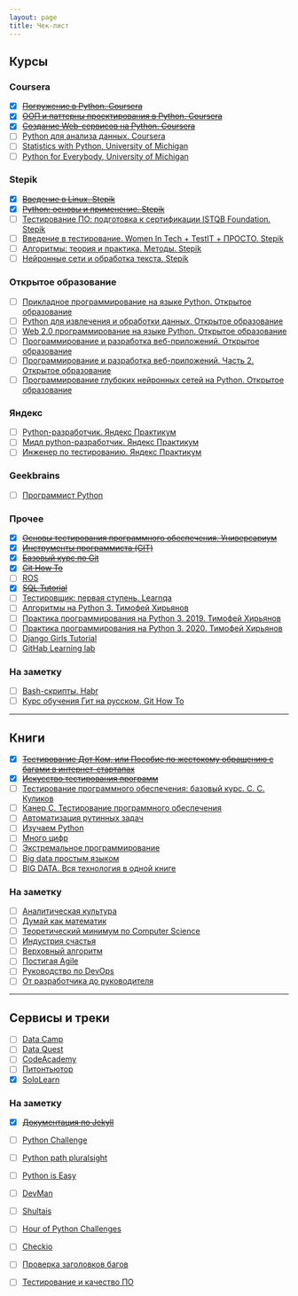 ```yaml
---
layout: page
title: Чек-лист
---
```


## Курсы
### Coursera
- [x] [~~Погружение в Python. Coursera~~](https://ru.coursera.org/learn/diving-in-python)
- [x] [~~ООП и паттерны проектирования в Python. Coursera~~](https://ru.coursera.org/learn/oop-patterns-python)
- [x] [~~Создание Web-сервисов на Python. Coursera~~](https://ru.coursera.org/learn/python-for-web)
- [ ] [Python для анализа данных. Coursera](https://ru.coursera.org/learn/python-for-data-science)
- [ ] [Statistics with Python, University of Michigan](https://www.coursera.org/specializations/statistics-with-python)
- [ ] [Python for Everybody, University of Michigan](https://www.coursera.org/specializations/python)

### Stepik
- [x] [~~Введение в Linux. Stepik~~](https://stepik.org/course/73/syllabus)
- [x] [~~Python: основы и применение. Stepik~~](https://stepik.org/course/512/syllabus)
- [ ] [Тестирование ПО: подготовка к сертификации ISTQB Foundation. Stepik](https://stepik.org/course/16478/syllabus)
- [ ] [Введение в тестирование. Women In Tech + TestIT + ПРОСТО. Stepik](https://stepik.org/course/73926/syllabus)
- [ ] [Алгоритмы: теория и практика. Методы. Stepik](https://stepik.org/course/217/syllabus)
- [ ] [Нейронные сети и обработка текста. Stepik](https://stepik.org/course/54098/syllabus)

### Открытое образование
- [ ] [Прикладное программирование на языке Python. Открытое образование](https://openedu.ru/course/urfu/PYAP/)
- [ ] [Python для извлечения и обработки данных. Открытое образование](https://openedu.ru/course/hse/PYTHON/)
- [ ] [Web 2.0 программирование на языке Python. Открытое образование](https://openedu.ru/course/spbstu/WEBPYT/)
- [ ] [Программирование и разработка веб-приложений. Открытое образование](https://openedu.ru/course/ITMOUniversity/PWADEV/)
- [ ] [Программирование и разработка веб-приложений. Часть 2. Открытое образование](https://openedu.ru/course/ITMOUniversity/PWADEV2/)
- [ ] [Программирование глубоких нейронных сетей на Python. Открытое образование](https://openedu.ru/course/urfu/PYDNN/)

### Яндекс
- [ ] [Python-разработчик. Яндекс Практикум](https://praktikum.yandex.ru/backend-developer/)
- [ ] [Мидл python-разработчик. Яндекс Практикум](https://praktikum.yandex.ru/middle-python/)
- [ ] [Инженер по тестированию. Яндекс Практикум](https://praktikum.yandex.ru/qa-engineer/)

### Geekbrains
- [ ] [Программист Python](https://geekbrains.ru/professions/python_developer)

### Прочее
- [x] [~~Основы тестирования программного обеспечения. Универсариум~~](https://universarium.org/course/722)
- [x] [~~Инструменты программиста (GIT)~~](https://www.youtube.com/playlist?list=PLAMm2eUmBSn24JIYXGKqAEWCfN-IT-UMp)
- [x] [~~Базовый курс по Git~~](https://www.youtube.com/playlist?list=PLIU76b8Cjem5B3sufBJ_KFTpKkMEvaTQR)
- [x] [~~Git How To~~](https://githowto.com/ru)
- [ ] [ROS](http://robocraft.ru/page/robotics/#ROS)
- [x] [~~SQL Tutorial~~](https://www.w3schools.com/sql)
- [ ] [Тестировщик: первая ступень. Learnqa](https://courses.learnqa.ru/teach/control/stream/view/id/236330103)
- [ ] [Алгоритмы на Python 3. Тимофей Хирьянов](https://www.youtube.com/playlist?list=PLRDzFCPr95fK7tr47883DFUbm4GeOjjc0)
- [ ] [Практика программирования на Python 3. 2019. Тимофей Хирьянов](https://www.youtube.com/playlist?list=PLRDzFCPr95fLuusPXwvOPgXzBL3ZTzybY)
- [ ] [Практика программирования на Python 3. 2020. Тимофей Хирьянов](https://www.youtube.com/playlist?list=PLRDzFCPr95fIDJUvFxvzWxg-V9BmZlMMe)
- [ ] [Django Girls Tutorial](https://tutorial.djangogirls.org/ru/)
- [ ] [GitHab Learning lab](https://lab.github.com/courses)

### На заметку
- [ ] [Bash-скрипты. Habr](https://habr.com/ru/company/ruvds/blog/325522/)
- [ ] [Курс обучения Гит на русском, Git How To](https://githowto.com/ru)

---

## Книги
- [x] [~~Тестирование Дот Ком, или Пособие по жестокому обращению с багами в интернет-стартапах~~](https://www.ozon.ru/context/detail/id/149612654/)
- [x] [~~Искусство тестирования программ~~](https://www.ozon.ru/context/detail/id/18319458/)
- [ ] [Тестирование программного обеспечения: базовый курс. С. С. Куликов](https://careers.epam.by/content/dam/epam/by/book_epam_by/Software_Testing_Basics_2_izdanie.pdf)
- [ ] [Канер С. Тестирование программного обеспечения](https://www.ozon.ru/context/detail/id/1280560/)
- [ ] [Автоматизация рутинных задач](https://www.ozon.ru/context/detail/id/137673590/)
- [ ] [Изучаем Python](https://www.ozon.ru/context/detail/id/138132785/)
- [ ] [Много цифр](https://www.ozon.ru/context/detail/id/34806852/)
- [ ] [Экстремальное программирование](https://www.litres.ru/kent-bek/ekstremalnoe-programmirovanie-razrabotka-cherez-testirovanie/)
- [ ] [Big data простым языком](https://www.litres.ru/aleksey-blagirev/big-data-prostym-yazykom/)
- [ ] [BIG DATA. Вся технология в одной книге](https://www.litres.ru/andreas-vaygend/big-data-vsya-tehnologiya-v-odnoy-knige/)

### На заметку
- [ ] [Аналитическая культура](https://www.litres.ru/karl-anderson-11438349/analiticheskaya-kultura-ot-sbora-dannyh-do-biznes-rezultatov/)
- [ ] [Думай как математик](https://www.litres.ru/barbara-oakli/dumay-kak-matematik-kak-reshat-lubye-zadachi-bystree-i-effektivnee/)
- [ ] [Теоретический минимум по Computer Science](https://www.litres.ru/vladston-ferreyra-fi/teoreticheskiy-minimum-po-computer-science-v-34946144/)
- [ ] [Индустрия счастья](https://www.litres.ru/uilyam-devis/industriya-schastya-kak-big-data-i-novye-tehnologii-pomogaut-dobavit-emociu-v-tovary-i-uslugi/)
- [ ] [Верховный алгоритм](https://www.litres.ru/pedro-domingos/verhovnyy-algoritm-kak-mashinnoe-obuchenie-izmenit-nash-mir/)
- [ ] [Постигая Agile](https://www.litres.ru/dzhennifer-grin/postigaya-agile/)
- [ ] [Руководство по DevOps](https://www.litres.ru/dzhez-hambl/rukovodstvo-po-devops-kak-dobitsya-gibkosti-nadezhnosti-i-bezo/)
- [ ] [От разработчика до руководителя](https://www.litres.ru/kamil-furne/ot-razrabotchika-do-rukovoditelya-menedzhment-dlya-it-speciali/)

---

## Сервисы и треки 
- [ ] [Data Camp](https://www.datacamp.com/)
- [ ] [Data Quest](https://www.dataquest.io/)
- [ ] [CodeAcademy](https://www.codecademy.com/)
- [ ] [Питонтьютор](http://pythontutor.ru)
- [x] [SoloLearn](https://www.sololearn.com/)

### На заметку
- [x] [~~Документация по Jekyll~~](http://prgssr.ru/documentation/01_welcome)
- [ ] [Python Challenge](http://www.pythonchallenge.com/)
- [ ] [Python path pluralsight](https://www.pluralsight.com/)
- [ ] [Python is Easy](https://pirple.thinkific.com/courses/python-is-easy)
- [ ] [DevMan](dvmn.org/modules/)
- [ ] [Shultais](https://shultais.education/courses/python-3)
- [ ] [Hour of Python Challenges](https://hourofpython.com/)
- [ ] [Checkio](https://py.checkio.org/)
- [ ] [Проверка заголовков багов](http://bugred.ru/)
- [ ] [Тестирование и качество ПО](https://software-testing.ru/)

